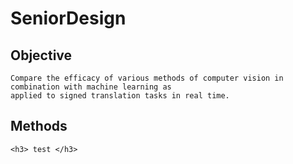 # SeniorDesign

## Objective 
	Compare the efficacy of various methods of computer vision in combination with machine learning as 
 	applied to signed translation tasks in real time. 
## Methods 
	<h3> test </h3>

